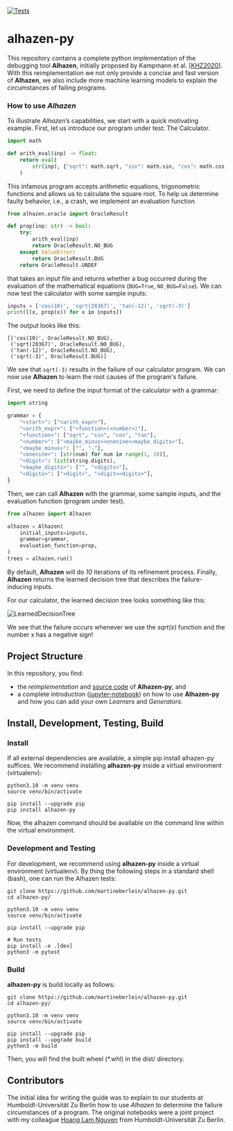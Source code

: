 [![Tests](https://github.com/martineberlein/alhazen-py/actions/workflows/test_alhazen.yml/badge.svg)](https://github.com/martineberlein/alhazen-py/actions/workflows/test_alhazen.yml)
&nbsp;


# alhazen-py

This repository contains a complete python implementation of the debugging tool **Alhazen**,
initially proposed by Kampmann et al. [[KHZ2020](https://dl.acm.org/doi/abs/10.1145/3368089.3409687)].
With this reimplementation we not only provide a concise and fast version of **Alhazen**,
we also include more machine learning models to explain the circumstances of failing programs.

### How to use _Alhazen_

To illustrate _Alhazen_’s capabilities, we start with a quick motivating example. First, let us introduce our program under test: The Calculator.

```python
import math

def arith_eval(inp) -> float:
    return eval(
        str(inp), {"sqrt": math.sqrt, "sin": math.sin, "cos": math.cos, "tan": math.tan}
    )
```

This infamous program accepts arithmetic equations, trigonometric functions and allows us to calculate the square root.
To help us determine faulty behavior, i.e., a crash, we implement an evaluation function

```python 
from alhazen.oracle import OracleResult

def prop(inp: str) -> bool:
    try:
        arith_eval(inp)
        return OracleResult.NO_BUG
    except ValueError:
        return OracleResult.BUG
    return OracleResult.UNDEF
``` 

that takes an input file and returns whether a bug occurred during the evaluation of the mathematical equations (`BUG=True`, `NO_BUG=False`). 
We can now test the calculator with some sample inputs:

```python
inputs = ['cos(10)', 'sqrt(28367)', 'tan(-12)', 'sqrt(-3)']
print([(x, prop(x)) for x in inputs])
```

The output looks like this:

```
[('cos(10)', OracleResult.NO_BUG),
 ('sqrt(28367)', OracleResult.NO_BUG),
 ('tan(-12)', OracleResult.NO_BUG),
 ('sqrt(-3)', OracleResult.BUG)]
```

We see that `sqrt(-3)` results in the failure of our calculator program.
We can now use **Alhazen** to learn the root causes of the program's failure.

First, we need to define the input format of the calculator with a grammar:
```python
import string

grammar = {
    "<start>": ["<arith_expr>"],
    "<arith_expr>": ["<function>(<number>)"],
    "<function>": ["sqrt", "sin", "cos", "tan"],
    "<number>": ["<maybe_minus><onenine><maybe_digits>"],
    "<maybe_minus>": ["", "-"],
    "<onenine>": [str(num) for num in range(1, 10)],
    "<digit>": list(string.digits),
    "<maybe_digits>": ["", "<digits>"],
    "<digits>": ["<digit>", "<digit><digits>"],
}
```

Then, we can call **Alhazen** with the grammar, some sample inputs, and the evaluation function (program under test).

```python
from alhazen import Alhazen

alhazen = Alhazen(
    initial_inputs=inputs,
    grammar=grammar,
    evaluation_function=prop,
)
trees = alhazen.run()
```

By default, **Alhazen** will do _10_ iterations of its refinement process.
Finally, **Alhazen** returns the learned decision tree that describes the failure-inducing inputs.

For our calculator, the learned decision tree looks something like this:

![LearnedDecisionTree](img/DecisionTree.png)

We see that the failure occurs whenever we use the _sqrt(x)_ function and the number x has a negative sign!

## Project Structure

In this repository, you find:

- the _reimplementation_ and [source code](./src/alhazen) of **Alhazen-py**, and
- a complete introduction ([jupyter-notebook](./notebooks/guide)) on how to use **Alhazen-py** and how you can add your own _Learners_ and _Generators_.


## Install, Development, Testing, Build

### Install
If all external dependencies are available, a simple pip install alhazen-py suffices.
We recommend installing **alhazen-py** inside a virtual environment (virtualenv):

```
python3.10 -m venv venv
source venv/bin/activate

pip install --upgrade pip
pip install alhazen-py
```

Now, the alhazen command should be available on the command line within the virtual environment.

### Development and Testing

For development, we recommend using **alhazen-py** inside a virtual environment (virtualenv).
By thing the following steps in a standard shell (bash), one can run the Alhazen tests:

```
git clone https://github.com/martineberlein/alhazen-py.git
cd alhazen-py/

python3.10 -m venv venv
source venv/bin/activate

pip install --upgrade pip

# Run tests
pip install -e .[dev]
python3 -m pytest
```

### Build

**alhazen-py** is build locally as follows:

```
git clone https://github.com/martineberlein/alhazen-py.git
cd alhazen-py/

python3.10 -m venv venv
source venv/bin/activate

pip install --upgrade pip
pip install --upgrade build
python3 -m build
```

Then, you will find the built wheel (*.whl) in the dist/ directory.

## Contributors

The initial idea for writing the guide was to explain to our students at Humboldt-Universität Zu Berlin how to use _Alhazen_ to determine the failure circumstances of a program.
The original notebooks were a joint project with my colleague [Hoang Lam Nguyen](https://www.informatik.hu-berlin.de/en/Members/hoang-lam-nguyen) from Humboldt-Universität Zu Berlin.
